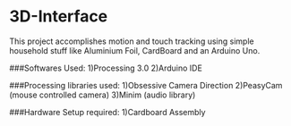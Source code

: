 # 3D-Interface

This project accomplishes motion and touch tracking using simple household stuff like Aluminium Foil, CardBoard and an Arduino Uno.

###Softwares Used:
1)Processing 3.0
2)Arduino IDE

###Processing libraries used:
1)Obsessive Camera Direction
2)PeasyCam (mouse controlled camera)
3)Minim (audio library)

###Hardware Setup required:
1)Cardboard Assembly

